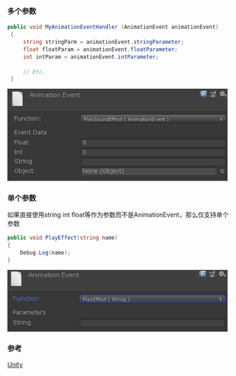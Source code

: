 ### 多个参数
``` csharp
public void MyAnimationEventHandler (AnimationEvent animationEvent)
 {
     string stringParm = animationEvent.stringParameter;
     float floatParam = animationEvent.floatParameter;
     int intParam = animationEvent.intParameter;

     // Etc.
 }
 ```
  <img alt="Sprite.png" src="assets/Animation Event Multi Parameter.png" width="500" height="" >

### 单个参数

如果直接使用string int float等作为参数而不是AnimationEvent，那么仅支持单个参数
``` csharp
public void PlayEffect(string name)
{
    Debug.Log(name);
}
```
  <img alt="Sprite.png" src="assets/Animation Event Single Parameter.png" width="500" height="" >

### 参考
[Unity](https://answers.unity.com/questions/722410/animation-events-how-is-the-parameter-animationeve.html)
